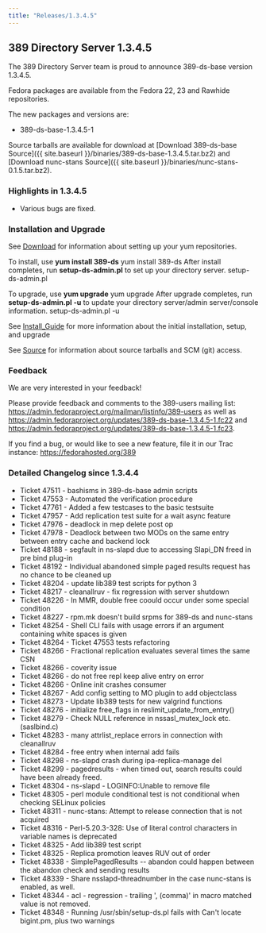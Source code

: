 ```yaml
---
title: "Releases/1.3.4.5"
---
```

389 Directory Server 1.3.4.5
-----------------------------

The 389 Directory Server team is proud to announce 389-ds-base version 1.3.4.5.

Fedora packages are available from the Fedora 22, 23 and Rawhide repositories.

The new packages and versions are:

-   389-ds-base-1.3.4.5-1

Source tarballs are available for download at [Download 389-ds-base Source]({{ site.baseurl }}/binaries/389-ds-base-1.3.4.5.tar.bz2) and [Download nunc-stans Source]({{ site.baseurl }}/binaries/nunc-stans-0.1.5.tar.bz2).

### Highlights in 1.3.4.5

-   Various bugs are fixed.

### Installation and Upgrade

See [Download](../download.html) for information about setting up your yum repositories.

To install, use **yum install 389-ds** yum install 389-ds After install completes, run **setup-ds-admin.pl** to set up your directory server. setup-ds-admin.pl

To upgrade, use **yum upgrade** yum upgrade After upgrade completes, run **setup-ds-admin.pl -u** to update your directory server/admin server/console information. setup-ds-admin.pl -u

See [Install\_Guide](../legacy/install-guide.html) for more information about the initial installation, setup, and upgrade

See [Source](../development/source.html) for information about source tarballs and SCM (git) access.

### Feedback

We are very interested in your feedback!

Please provide feedback and comments to the 389-users mailing list: <https://admin.fedoraproject.org/mailman/listinfo/389-users> as well as <https://admin.fedoraproject.org/updates/389-ds-base-1.3.4.5-1.fc22> and <https://admin.fedoraproject.org/updates/389-ds-base-1.3.4.5-1.fc23>.

If you find a bug, or would like to see a new feature, file it in our Trac instance: <https://fedorahosted.org/389>

### Detailed Changelog since 1.3.4.4

-   Ticket 47511 - bashisms in 389-ds-base admin scripts
-   Ticket 47553 - Automated the verification procedure
-   Ticket 47761 - Added a few testcases to the basic testsuite
-   Ticket 47957 - Add replication test suite for a wait async feature
-   Ticket 47976 - deadlock in mep delete post op
-   Ticket 47978 - Deadlock between two MODs on the same entry between entry cache and backend lock
-   Ticket 48188 - segfault in ns-slapd due to accessing Slapi_DN freed in pre bind plug-in
-   Ticket 48192 - Individual abandoned simple paged results request has no chance to be cleaned up
-   Ticket 48204 - update lib389 test scripts for python 3
-   Ticket 48217 - cleanallruv - fix regression with server shutdown
-   Ticket 48226 - In MMR, double free coould occur under some special condition
-   Ticket 48227 - rpm.mk doesn't build srpms for 389-ds and nunc-stans
-   Ticket 48254 - Shell CLI fails with usage errors if an argument containing white spaces is given
-   Ticket 48264 - Ticket 47553 tests refactoring
-   Ticket 48266 - Fractional replication evaluates several times the same CSN
-   Ticket 48266 - coverity issue
-   Ticket 48266 - do not free repl keep alive entry on error
-   Ticket 48266 - Online init crashes consumer
-   Ticket 48267 - Add config setting to MO plugin to add objectclass
-   Ticket 48273 - Update lib389 tests for new valgrind functions
-   Ticket 48276 - initialize free_flags in reslimit_update_from_entry()
-   Ticket 48279 - Check NULL reference in nssasl_mutex_lock etc. (saslbind.c)
-   Ticket 48283 - many attrlist_replace errors in connection with cleanallruv
-   Ticket 48284 - free entry when internal add fails
-   Ticket 48298 - ns-slapd crash during ipa-replica-manage del
-   Ticket 48299 - pagedresults - when timed out, search results could have been already freed.
-   Ticket 48304 - ns-slapd - LOGINFO:Unable to remove file
-   Ticket 48305 - perl module conditional test is not conditional when checking SELinux policies
-   Ticket 48311 - nunc-stans: Attempt to release connection that is not acquired
-   Ticket 48316 - Perl-5.20.3-328: Use of literal control characters in variable names is deprecated
-   Ticket 48325 - Add lib389 test script
-   Ticket 48325 - Replica promotion leaves RUV out of order
-   Ticket 48338 - SimplePagedResults -- abandon could happen between the abandon check and sending results
-   Ticket 48339 - Share nsslapd-threadnumber in the case nunc-stans is enabled, as well.
-   Ticket 48344 - acl - regression - trailing ', (comma)' in macro matched value is not removed.
-   Ticket 48348 - Running /usr/sbin/setup-ds.pl fails with Can't locate bigint.pm, plus two warnings
